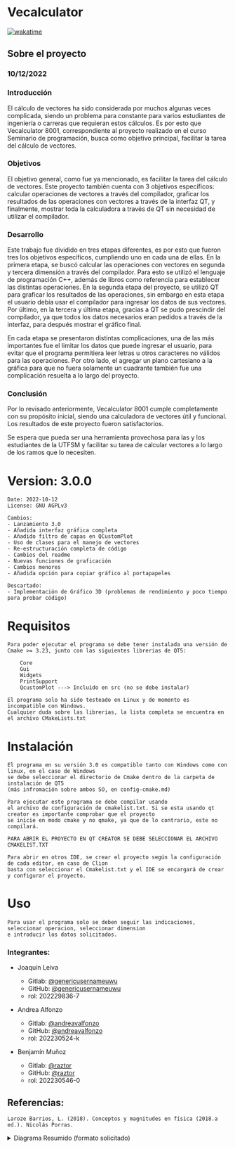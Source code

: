 # Vecalculator
[![wakatime](https://wakatime.com/badge/user/5be7d1e2-7411-4f5d-9f82-c9a643da22e2/project/9aafb881-995a-4634-9ffa-40e64411f340.svg)](https://wakatime.com/badge/user/5be7d1e2-7411-4f5d-9f82-c9a643da22e2/project/9aafb881-995a-4634-9ffa-40e64411f340)


## Sobre el proyecto
### 10/12/2022
### Introducción
El cálculo de vectores ha sido considerada por muchos algunas veces complicada, siendo un problema para constante para varios estudiantes de ingeniería o carreras que requieran estos cálculos. Es por esto que Vecalculator 8001, correspondiente al proyecto realizado en el curso Seminario de programación, busca como objetivo principal, facilitar la tarea del cálculo de vectores.

### Objetivos
El objetivo general, como fue ya mencionado, es facilitar la tarea del cálculo de vectores. Este proyecto también cuenta con 3 objetivos específicos: calcular operaciones de vectores a través del compilador, graficar los resultados de las operaciones con vectores a través de la interfaz QT, y finalmente, mostrar toda la calculadora a través de QT sin necesidad de utilizar el compilador.

### Desarrollo
Este trabajo fue dividido en tres etapas diferentes, es por esto que fueron tres los objetivos específicos, cumpliendo uno en cada una de ellas. En la primera etapa, se buscó calcular las operaciones con vectores en segunda y tercera dimensión a través del compilador. Para esto se utilizó el lenguaje de programación C++, además de libros como referencia para establecer las distintas operaciones. En la segunda etapa del proyecto, se utilizó QT para graficar los resultados de las operaciones, sin embargo en esta etapa el usuario debía usar el compilador para ingresar los datos de sus vectores. Por último, en la tercera y última etapa, gracias a QT se pudo prescindir del compilador, ya que todos los datos necesarios eran pedidos a través de la interfaz, para después mostrar el gráfico final. 

En cada etapa se presentaron distintas complicaciones, una de las más importantes fue el limitar los datos que puede ingresar el usuario, para evitar que el programa permitiera leer letras u otros caracteres no válidos para las operaciones. Por otro lado, el agregar un plano cartesiano a la gráfica para que no fuera solamente un cuadrante también fue una complicación resuelta a lo largo del proyecto.


### Conclusión
Por lo revisado anteriormente, Vecalculator 8001 cumple completamente con su propósito inicial, siendo una calculadora de vectores útil y funcional. Los resultados de este proyecto fueron satisfactorios.

Se espera que pueda ser una herramienta provechosa para las y los estudiantes de la UTFSM y facilitar su tarea de calcular vectores a lo largo de los ramos que lo necesiten. 



# Version: 3.0.0

    Date: 2022-10-12
    License: GNU AGPLv3

    Cambios:
    - Lanzamiento 3.0
    - Añadida interfaz gráfica completa 
    - Añadido filtro de capas en QCustomPlot
    - Uso de clases para el manejo de vectores
    - Re-estructuración completa de código
    - Cambios del readme
    - Nuevas funciones de graficación
    - Cambios menores
    - Añadida opción para copiar gráfico al portapapeles

    Descartado:
    - Implementación de Gráfico 3D (problemas de rendimiento y poco tiempo para probar código)


# Requisitos
    Para poder ejecutar el programa se debe tener instalada una versión de Cmake >= 3.23, junto con las siguientes librerias de QT5:

        Core
        Gui
        Widgets
        PrintSupport
        QcustomPlot ---> Incluido en src (no se debe instalar)

    El programa solo ha sido testeado en Linux y de momento es incompatible con Windows.
    Cualquier duda sobre las librerias, la lista completa se encuentra en el archivo CMakeLists.txt


# Instalación
    El programa en su versión 3.0 es compatible tanto con Windows como con linux, en el caso de Windows
    se debe seleccionar el directorio de Cmake dentro de la carpeta de instalación de QT5
    (más infromación sobre ambos SO, en config-cmake.md)

    Para ejecutar este programa se debe compilar usando
    el archivo de configuración de cmakelist.txt. Si se esta usando qt creator es importante comprobar que el proyecto 
    se inicie en modo cmake y no qmake, ya que de lo contrario, este no compilará. 

    PARA ABRIR EL PROYECTO EN QT CREATOR SE DEBE SELECCIONAR EL ARCHIVO CMAKELIST.TXT

    Para abrir en otros IDE, se crear el proyecto según la configuración de cada editor, en caso de Clion
    basta con seleccionar el Cmakelist.txt y el IDE se encargará de crear y configurar el proyecto.

# Uso
    Para usar el programa solo se deben seguir las indicaciones, seleccionar operacion, seleccionar dimension
    e introducir los datos solicitados.


### Integrantes:
* Joaquín Leiva
  * Gitlab: [@genericusernameuwu](https://gitlab.com/genericusernameuwu)
  * GitHub: [@genericusernameuwu](https://github.com/genericusernameuwu)
  * rol: 202229836-7


* Andrea Alfonzo
  * Gitlab: [@andreavalfonzo](https://gitlab.com/andreavalfonzo)
  * GitHub: [@andreavalfonzo](https://github.com/andreavalfonzo)
   * rol: 202230524-k


* Benjamín Muñoz
  * Gitlab: [@raztor](https://gitlab.com/raztor)
  * GitHub: [@raztor](https://github.com/Raztor)
  * rol: 202230546-0


## Referencias:
    Laroze Barrios, L. (2018). Conceptos y magnitudes en física (2018.a ed.). Nicolás Porras.

<details>
<summary>Diagrama Resumido (formato solicitado)</summary>
<br>
<img src="https://gitlab.com/Raztor/vecalculator/-/raw/main/media/img.png" alt="Diagrama UML">
</details>

